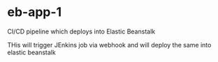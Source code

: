 # eb-app-1
CI/CD pipeline which deploys into Elastic Beanstalk 

THis will trigger JEnkins job via webhook and will deploy the same into elastic beanstalk
